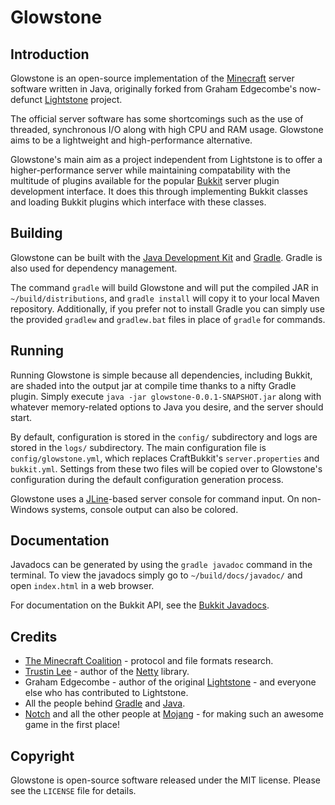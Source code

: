 Glowstone
==========

Introduction
------------

Glowstone is an open-source implementation of the
[Minecraft](http://minecraft.net) server software written in Java, originally
forked from Graham Edgecombe's now-defunct
[Lightstone](https://github.com/grahamedgecombe/lightstone) project.

The official server software has some shortcomings such as the use of threaded,
synchronous I/O along with high CPU and RAM usage. Glowstone aims to be a
lightweight and high-performance alternative.

Glowstone's main aim as a project independent from Lightstone is to offer a
higher-performance server while maintaining compatability with the multitude
of plugins available for the popular [Bukkit](http://bukkit.org) server plugin
development interface. It does this through implementing Bukkit classes and
loading Bukkit plugins which interface with these classes.

Building
--------

Glowstone can be built with the
[Java Development Kit](http://oracle.com/technetwork/java/javase/downloads) and
[Gradle](http://gradle.org). Gradle is also used for dependency
management.

The command `gradle` will build Glowstone and will put the compiled JAR in 
`~/build/distributions`, and `gradle install` will copy it to your local Maven 
repository. Additionally, if you prefer not to install Gradle you can simply 
use the provided `gradlew` and `gradlew.bat` files in place of `gradle` for 
commands.

Running
-------

Running Glowstone is simple because all dependencies, including Bukkit, are
shaded into the output jar at compile time thanks to a nifty Gradle plugin.
Simply execute `java -jar glowstone-0.0.1-SNAPSHOT.jar` along with whatever
memory-related options to Java you desire, and the server should start.

By default, configuration is stored in the `config/` subdirectory and logs
are stored in the `logs/` subdirectory. The main configuration file is
`config/glowstone.yml`, which replaces CraftBukkit's `server.properties` and
`bukkit.yml`. Settings from these two files will be copied over to Glowstone's
configuration during the default configuration generation process.

Glowstone uses a [JLine](http://jline.sf.net)-based server console for command
input. On non-Windows systems, console output can also be colored. 

Documentation
-------------

Javadocs can be generated by using the `gradle javadoc` command in the
terminal. To view the javadocs simply go to `~/build/docs/javadoc/` 
and open `index.html` in a web browser.

For documentation on the Bukkit API, see the
[Bukkit Javadocs](http://jd.bukkit.org/).

Credits
-------

 * [The Minecraft Coalition](http://wiki.vg/wiki) - protocol and file formats
   research.
 * [Trustin Lee](http://gleamynode.net) - author of the
   [Netty](http://jboss.org/netty) library.
 * Graham Edgecombe - author of the original
   [Lightstone](https://github.com/grahamedgecombe/lightstone) - and everyone
   else who has contributed to Lightstone.
 * All the people behind [Gradle](http://gradle.org) and
   [Java](http://java.oracle.com).
 * [Notch](http://mojang.com/notch) and all the other people at
   [Mojang](http://mojang.com) - for making such an awesome game in the first
   place!

Copyright
---------

Glowstone is open-source software released under the MIT license. Please see
the `LICENSE` file for details.

